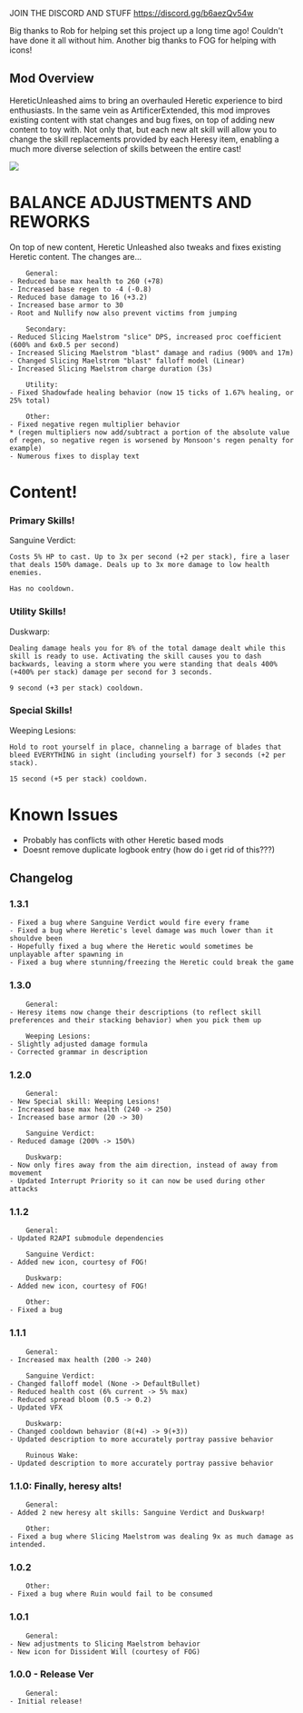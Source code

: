 JOIN THE DISCORD AND STUFF https://discord.gg/b6aezQv54w

Big thanks to Rob for helping set this project up a long time ago! Couldn't have done it all without him.
Another big thanks to FOG for helping with icons!

## Mod Overview
HereticUnleashed aims to bring an overhauled Heretic experience to bird enthusiasts. In the same vein as ArtificerExtended, this mod improves existing content with stat changes and bug fixes, on top of adding new content to toy with. Not only that, but each new alt skill will allow you to change the skill replacements provided by each Heresy item, enabling a much more diverse selection of skills between the entire cast!

[![](https://media.discordapp.net/attachments/867999470439243806/869682486395936788/unknown.png)]()

# BALANCE ADJUSTMENTS AND REWORKS

On top of new content, Heretic Unleashed also tweaks and fixes existing Heretic content. The changes are...

```
	General:
- Reduced base max health to 260 (+78)
- Increased base regen to -4 (-0.8)
- Reduced base damage to 16 (+3.2)
- Increased base armor to 30
- Root and Nullify now also prevent victims from jumping

	Secondary:
- Reduced Slicing Maelstrom "slice" DPS, increased proc coefficient (600% and 6x0.5 per second)
- Increased Slicing Maelstrom "blast" damage and radius (900% and 17m)
- Changed Slicing Maelstrom "blast" falloff model (Linear)
- Increased Slicing Maelstrom charge duration (3s)

	Utility:
- Fixed Shadowfade healing behavior (now 15 ticks of 1.67% healing, or 25% total)

	Other:
- Fixed negative regen multiplier behavior 
* (regen multipliers now add/subtract a portion of the absolute value of regen, so negative regen is worsened by Monsoon's regen penalty for example)
- Numerous fixes to display text
```

# Content!

### Primary Skills!

Sanguine Verdict:
```
Costs 5% HP to cast. Up to 3x per second (+2 per stack), fire a laser that deals 150% damage. Deals up to 3x more damage to low health enemies.

Has no cooldown.
```

### Utility Skills!

Duskwarp:
```
Dealing damage heals you for 8% of the total damage dealt while this skill is ready to use. Activating the skill causes you to dash backwards, leaving a storm where you were standing that deals 400% (+400% per stack) damage per second for 3 seconds.

9 second (+3 per stack) cooldown.
```

### Special Skills!

Weeping Lesions:
```
Hold to root yourself in place, channeling a barrage of blades that bleed EVERYTHING in sight (including yourself) for 3 seconds (+2 per stack).

15 second (+5 per stack) cooldown.
```

# Known Issues

- Probably has conflicts with other Heretic based mods
- Doesnt remove duplicate logbook entry (how do i get rid of this???)

## Changelog
### 1.3.1
```
- Fixed a bug where Sanguine Verdict would fire every frame
- Fixed a bug where Heretic's level damage was much lower than it shouldve been
- Hopefully fixed a bug where the Heretic would sometimes be unplayable after spawning in
- Fixed a bug where stunning/freezing the Heretic could break the game
```

### 1.3.0
```
	General:
- Heresy items now change their descriptions (to reflect skill preferences and their stacking behavior) when you pick them up

	Weeping Lesions:
- Slightly adjusted damage formula
- Corrected grammar in description
```
###  1.2.0
```
	General:
- New Special skill: Weeping Lesions!
- Increased base max health (240 -> 250)
- Increased base armor (20 -> 30)

	Sanguine Verdict:
- Reduced damage (200% -> 150%)

	Duskwarp:
- Now only fires away from the aim direction, instead of away from movement 
- Updated Interrupt Priority so it can now be used during other attacks
```

### 1.1.2
```
	General:
- Updated R2API submodule dependencies

	Sanguine Verdict:
- Added new icon, courtesy of FOG!

	Duskwarp:
- Added new icon, courtesy of FOG!

	Other:
- Fixed a bug
```
### 1.1.1
```
	General:
- Increased max health (200 -> 240)
	
	Sanguine Verdict:
- Changed falloff model (None -> DefaultBullet)
- Reduced health cost (6% current -> 5% max)
- Reduced spread bloom (0.5 -> 0.2)
- Updated VFX

	Duskwarp:
- Changed cooldown behavior (8(+4) -> 9(+3))
- Updated description to more accurately portray passive behavior

	Ruinous Wake:
- Updated description to more accurately portray passive behavior
```

### 1.1.0: Finally, heresy alts!
```
	General:
- Added 2 new heresy alt skills: Sanguine Verdict and Duskwarp!

	Other:
- Fixed a bug where Slicing Maelstrom was dealing 9x as much damage as intended.
```

### 1.0.2
```
	Other:
- Fixed a bug where Ruin would fail to be consumed
```

### 1.0.1
```
	General:
- New adjustments to Slicing Maelstrom behavior
- New icon for Dissident Will (courtesy of FOG)
```

### 1.0.0 - Release Ver
```
	General:
- Initial release!
```